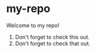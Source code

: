 # my-repo

Welcome to my repo!
1. Don't forget to check this out.
2. Don't forget to check that out.
